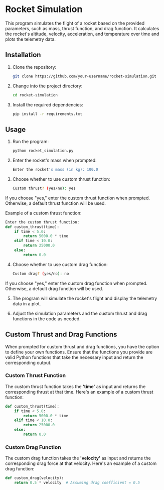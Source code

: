 # Rocket Simulation

This program simulates the flight of a rocket based on the provided parameters, such as mass, thrust function, and drag function. It calculates the rocket's altitude, velocity, acceleration, and temperature over time and plots the telemetry data.

## Installation

1. Clone the repository:

   ```bash
   git clone https://github.com/your-username/rocket-simulation.git
   ```
   
2. Change into the project directory:

   ```bash
   cd rocket-simulation
   ```

3. Install the required dependencies:

   ```bash
   pip install -r requirements.txt
   ```

## Usage

1. Run the program:

   ```bash
   python rocket_simulation.py
   ```
   
2. Enter the rocket's mass when prompted:

   ```bash
   Enter the rocket's mass (in kg): 100.0
   ``` 
   
3. Choose whether to use custom thrust function:

   ```bash
   Custom thrust? (yes/no): yes
   ```    
 If you choose "yes," enter the custom thrust function when prompted. Otherwise, a default thrust function will be used.

Example of a custom thrust function:
```py
Enter the custom thrust function:
def custom_thrust(time):
    if time < 5.0:
        return 5000.0 * time
    elif time < 10.0:
        return 25000.0
    else:
        return 0.0
```

4. Choose whether to use custom drag function:

   ```bash
   Custom drag? (yes/no): no
   ```      
If you choose "yes," enter the custom drag function when prompted. Otherwise, a default drag function will be used.

5. The program will simulate the rocket's flight and display the telemetry data in a plot.

6. Adjust the simulation parameters and the custom thrust and drag functions in the code as needed.


## Custom Thrust and Drag Functions

When prompted for custom thrust and drag functions, you have the option to define your own functions. Ensure that the functions you provide are valid Python functions that take the necessary input and return the corresponding output.

### Custom Thrust Function
The custom thrust function takes the __'time'__ as input and returns the corresponding thrust at that time. Here's an example of a custom thrust function:
```py
def custom_thrust(time):
    if time < 5.0:
        return 5000.0 * time
    elif time < 10.0:
        return 25000.0
    else:
        return 0.0
```

### Custom Drag Function
The custom drag function takes the __'velocity'__ as input and returns the corresponding drag force at that velocity. Here's an example of a custom drag function:
```py
def custom_drag(velocity):
    return 0.5 * velocity  # Assuming drag coefficient = 0.5
```
